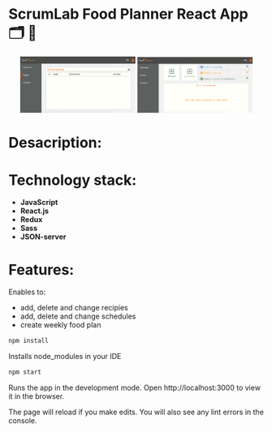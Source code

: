 # ScrumLab Food Planner React App 🗂 🥪 
<div align="center">
 <img width="45%" src=FoodPlanner.png> <img width="45%" src=FoodPlanner2.png>
</div>

# Desacription: 
  
# Technology stack:

- **JavaScript**
- **React.js**
- **Redux**
- **Sass**
- **JSON-server**

# Features:

Enables to:
- add, delete and change recipies
- add, delete and change schedules
- create weekly food plan

```bash
npm install 
```

Installs node_modules in your IDE

```bash
npm start
```

Runs the app in the development mode.
Open http://localhost:3000 to view it in the browser.

The page will reload if you make edits.
You will also see any lint errors in the console.
